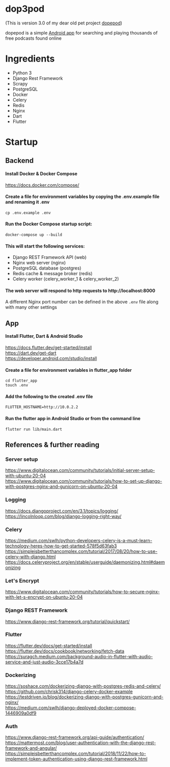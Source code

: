 # dop3pod
(This is version 3.0 of my dear old pet project
[dopepod](https://github.com/cyanidesayonara/dopepod))

dopepod is a simple
[Android app](https://play.google.com/store/apps/details?id=com.cyanidesayonara.dopepod)
for searching and playing thousands of free podcasts found online

# Ingredients
* Python 3  
* Django Rest Framework
* Scrapy
* PostgreSQL
* Docker
* Celery
* Redis
* Nginx
* Dart
* Flutter

# Startup
## Backend
#### Install Docker & Docker Compose  
https://docs.docker.com/compose/

#### Create a file for environment variables by copying the .env.example file and renaming it .env
```
cp .env.example .env
```

#### Run the Docker Compose startup script:
```
docker-compose up --build
```

#### This will start the following services:
* Django REST Framework API (web)
* Nginx web server (nginx)
* PostgreSQL database (postgres)
* Redis cache & message broker (redis)
* Celery worker (celery_worker_1 & celery_worker_2)

#### The web server will respond to http requests to http://localhost:8000
A different Nginx port number can be defined in the above ```.env``` file along
with many other settings

## App
#### Install Flutter, Dart & Android Studio
https://docs.flutter.dev/get-started/install  
https://dart.dev/get-dart  
https://developer.android.com/studio/install  

#### Create a file for environment variables in flutter_app folder 
```
cd flutter_app
touch .env
```

#### Add the following to the created .env file
```
FLUTTER_HOSTNAME=http://10.0.2.2
```

#### Run the flutter app in Android Studio or from the command line  
```
flutter run lib/main.dart
```

## References & further reading
### Server setup
https://www.digitalocean.com/community/tutorials/initial-server-setup-with-ubuntu-20-04  
https://www.digitalocean.com/community/tutorials/how-to-set-up-django-with-postgres-nginx-and-gunicorn-on-ubuntu-20-04

### Logging
https://docs.djangoproject.com/en/3.1/topics/logging/  
https://lincolnloop.com/blog/django-logging-right-way/

### Celery
https://medium.com/swlh/python-developers-celery-is-a-must-learn-technology-heres-how-to-get-started-578f5d63fab3  
https://simpleisbetterthancomplex.com/tutorial/2017/08/20/how-to-use-celery-with-django.html  
https://docs.celeryproject.org/en/stable/userguide/daemonizing.html#daemonizing

### Let's Encrypt
https://www.digitalocean.com/community/tutorials/how-to-secure-nginx-with-let-s-encrypt-on-ubuntu-20-04

### Django REST Framework
https://www.django-rest-framework.org/tutorial/quickstart/

### Flutter
https://flutter.dev/docs/get-started/install  
https://flutter.dev/docs/cookbook/networking/fetch-data  
https://suragch.medium.com/background-audio-in-flutter-with-audio-service-and-just-audio-3cce17b4a7d  

### Dockerizing
https://soshace.com/dockerizing-django-with-postgres-redis-and-celery/  
https://github.com/chrisk314/django-celery-docker-example  
https://testdriven.io/blog/dockerizing-django-with-postgres-gunicorn-and-nginx/  
https://medium.com/swlh/django-deployed-docker-compose-1446909a0df9  

### Auth
https://www.django-rest-framework.org/api-guide/authentication/
https://mattermost.com/blog/user-authentication-with-the-django-rest-framework-and-angular/
https://simpleisbetterthancomplex.com/tutorial/2018/11/22/how-to-implement-token-authentication-using-django-rest-framework.html
 
